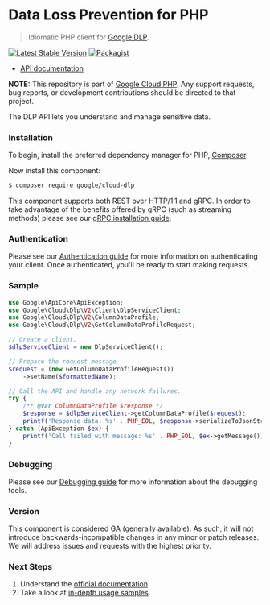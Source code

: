 # Data Loss Prevention for PHP

> Idiomatic PHP client for [Google DLP](https://cloud.google.com/dlp/).

[![Latest Stable Version](https://poser.pugx.org/google/cloud-dlp/v/stable)](https://packagist.org/packages/google/cloud-dlp) [![Packagist](https://img.shields.io/packagist/dm/google/cloud-dlp.svg)](https://packagist.org/packages/google/cloud-dlp)

* [API documentation](https://cloud.google.com/php/docs/reference/cloud-dlp/latest)

**NOTE:** This repository is part of [Google Cloud PHP](https://github.com/googleapis/google-cloud-php). Any
support requests, bug reports, or development contributions should be directed to
that project.

The DLP API lets you understand and manage sensitive data.

### Installation

To begin, install the preferred dependency manager for PHP, [Composer](https://getcomposer.org/).

Now install this component:

```sh
$ composer require google/cloud-dlp
```

This component supports both REST over HTTP/1.1 and gRPC. In order to take advantage of the benefits offered by gRPC (such as streaming methods)
please see our [gRPC installation guide](https://cloud.google.com/php/grpc).

### Authentication

Please see our [Authentication guide](https://github.com/googleapis/google-cloud-php/blob/main/AUTHENTICATION.md) for more information
on authenticating your client. Once authenticated, you'll be ready to start making requests.

### Sample

```php
use Google\ApiCore\ApiException;
use Google\Cloud\Dlp\V2\Client\DlpServiceClient;
use Google\Cloud\Dlp\V2\ColumnDataProfile;
use Google\Cloud\Dlp\V2\GetColumnDataProfileRequest;

// Create a client.
$dlpServiceClient = new DlpServiceClient();

// Prepare the request message.
$request = (new GetColumnDataProfileRequest())
    ->setName($formattedName);

// Call the API and handle any network failures.
try {
    /** @var ColumnDataProfile $response */
    $response = $dlpServiceClient->getColumnDataProfile($request);
    printf('Response data: %s' . PHP_EOL, $response->serializeToJsonString());
} catch (ApiException $ex) {
    printf('Call failed with message: %s' . PHP_EOL, $ex->getMessage());
}
```

### Debugging

Please see our [Debugging guide](https://github.com/googleapis/google-cloud-php/blob/main/DEBUG.md)
for more information about the debugging tools.

### Version

This component is considered GA (generally available). As such, it will not introduce backwards-incompatible changes in
any minor or patch releases. We will address issues and requests with the highest priority.

### Next Steps

1. Understand the [official documentation](https://cloud.google.com/dlp/docs).
2. Take a look at [in-depth usage samples](https://github.com/GoogleCloudPlatform/php-docs-samples/tree/master/dlp).
